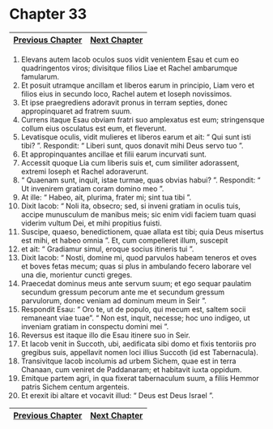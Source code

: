# Chapter 33
| [Previous Chapter](Chapter%2032.md)| [Next Chapter](Chapter%2034.md) |
| --- | --- |
1. Elevans autem Iacob oculos suos vidit venientem Esau et cum eo quadringentos viros; divisitque filios Liae et Rachel ambarumque famularum.
2. Et posuit utramque ancillam et liberos earum in principio, Liam vero et filios eius in secundo loco, Rachel autem et Ioseph novissimos.
3. Et ipse praegrediens adoravit pronus in terram septies, donec appropinquaret ad fratrem suum.
4. Currens itaque Esau obviam fratri suo amplexatus est eum; stringensque collum eius osculatus est eum, et fleverunt.
5. Levatisque oculis, vidit mulieres et liberos earum et ait: “ Qui sunt isti tibi? ”. Respondit: “ Liberi sunt, quos donavit mihi Deus servo tuo ”.
6. Et appropinquantes ancillae et filii earum incurvati sunt.
7. Accessit quoque Lia cum liberis suis et, cum similiter adorassent, extremi Ioseph et Rachel adoraverunt.
8. “ Quaenam sunt, inquit, istae turmae, quas obvias habui? ”. Respondit: “ Ut invenirem gratiam coram domino meo ”.
9. At ille: “ Habeo, ait, plurima, frater mi; sint tua tibi ”.
10. Dixit Iacob: “ Noli ita, obsecro; sed, si inveni gratiam in oculis tuis, accipe munusculum de manibus meis; sic enim vidi faciem tuam quasi viderim vultum Dei, et mihi propitius fuisti.
11. Suscipe, quaeso, benedictionem, quae allata est tibi; quia Deus misertus est mihi, et habeo omnia ”.
Et, cum compelleret illum, suscepit
12. et ait: “ Gradiamur simul, eroque socius itineris tui ”.
13. Dixit Iacob: “ Nosti, domine mi, quod parvulos habeam teneros et oves et boves fetas mecum; quas si plus in ambulando fecero laborare vel una die, morientur cuncti greges.
14. Praecedat dominus meus ante servum suum; et ego sequar paulatim secundum gressum pecorum ante me et secundum gressum parvulorum, donec veniam ad dominum meum in Seir ”.
15. Respondit Esau: “ Oro te, ut de populo, qui mecum est, saltem socii remaneant viae tuae”. “ Non est, inquit, necesse; hoc uno indigeo, ut inveniam gratiam in conspectu domini mei ”.
16. Reversus est itaque illo die Esau itinere suo in Seir.
17. Et Iacob venit in Succoth, ubi, aedificata sibi domo et fixis tentoriis pro gregibus suis, appellavit nomen loci illius Succoth (id est Tabernacula).
18. Transivitque Iacob incolumis ad urbem Sichem, quae est in terra Chanaan, cum veniret de Paddanaram; et habitavit iuxta oppidum.
19. Emitque partem agri, in qua fixerat tabernaculum suum, a filiis Hemmor patris Sichem centum argenteis.
20. Et erexit ibi altare et vocavit illud: “ Deus est Deus Israel ”.

| [Previous Chapter](Chapter%2032.md)| [Next Chapter](Chapter%2034.md) |
| --- | --- |